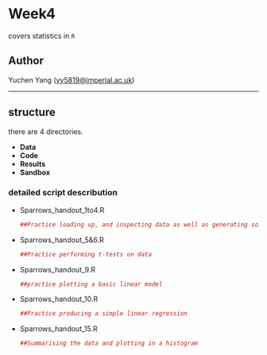 # Week4
covers statistics in `R` 

## Author
Yuchen Yang (yy5819@imperial.ac.uk)

***

## structure
there are 4 directories.
- **Data**
- **Code** 
- **Results** 
- **Sandbox** 

### detailed script describution
- Sparrows_handout_1to4.R
    ```R
    ##Practice loading up, and inspecting data as well as generating some basic statistics
    ```
- Sparrows_handout_5&6.R
    ```R
    ##Practice performing t-tests on data
    ```
- Sparrows_handout_9.R
    ```R
    ##practice plotting a basic linear model
    ```
- Sparrows_handout_10.R
    ```R
    ##Practice producing a simple linear regression
    ```
- Sparrows_handout_15.R
    ```R
    ##Summarising the data and plotting in a histogram
    ```